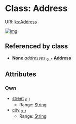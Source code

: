 
# Class: Address




URI: [ks:Address](https://w3id.org/linkml/tests/kitchen_sink/Address)


[![img](https://yuml.me/diagram/nofunky;dir:TB/class/[Person]++-%20addresses%200..*>[Address&#124;street:string%20%3F;city:string%20%3F],[Person])](https://yuml.me/diagram/nofunky;dir:TB/class/[Person]++-%20addresses%200..*>[Address&#124;street:string%20%3F;city:string%20%3F],[Person])

## Referenced by class

 *  **None** *[addresses](addresses.md)*  <sub>0..\*</sub>  **[Address](Address.md)**

## Attributes


### Own

 * [street](street.md)  <sub>0..1</sub>
     * Range: [String](types/String.md)
 * [city](city.md)  <sub>0..1</sub>
     * Range: [String](types/String.md)
